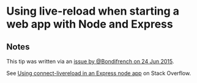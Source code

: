 # Using live-reload when starting a web app with Node and Express

## Notes

This tip was written via an [issue by @Bondifrench on 24 Jun 2015](https://github.com/keithamus/npm-scripts-example/issues/25).

See [Using connect-livereload in an Express node app](http://stackoverflow.com/questions/31022819/using-connect-livereload-in-an-express-node-app) on Stack Overflow.
